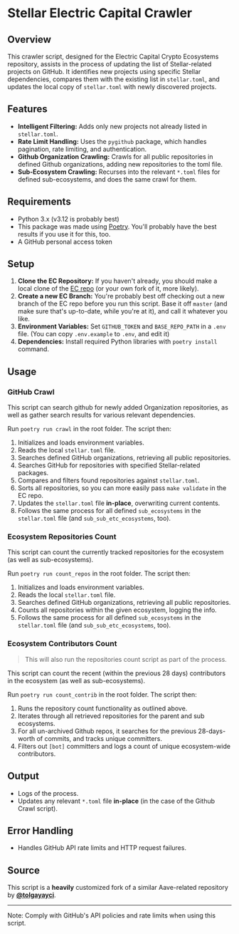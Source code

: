 # Stellar Electric Capital Crawler

## Overview

This crawler script, designed for the Electric Capital Crypto Ecosystems
repository, assists in the process of updating the list of Stellar-related
projects on GitHub. It identifies new projects using specific Stellar
dependencies, compares them with the existing list in `stellar.toml`, and
updates the local copy of `stellar.toml` with newly discovered projects.

## Features

- **Intelligent Filtering:** Adds only new projects not already listed in
  `stellar.toml`.
- **Rate Limit Handling:** Uses the `pygithub` package, which handles
  pagination, rate limiting, and authentication.
- **Github Organization Crawling:** Crawls for all public repositories in
  defined Github organizations, adding new repositories to the toml file.
- **Sub-Ecosystem Crawling:** Recurses into the relevant `*.toml` files for
  defined sub-ecosystems, and does the same crawl for them.

## Requirements

- Python 3.x (v3.12 is probably best)
- This package was made using [Poetry](https://python-poetry.org/). You'll
  probably have the best results if you use it for this, too.
- A GitHub personal access token

## Setup

1. **Clone the EC Repository:** If you haven't already, you should make a local
   clone of the [EC repo](https://github.com/electric-capital/crypto-ecosystems)
   (or your own fork of it, more likely).
2. **Create a new EC Branch:** You're probably best off checking out a new
   branch of the EC repo before you run this script. Base it off `master` (and
   make sure that's up-to-date, while you're at it), and call it whatever you
   like.
3. **Environment Variables:** Set `GITHUB_TOKEN` and `BASE_REPO_PATH` in
   a `.env` file. (You can copy `.env.example` to `.env`, and edit it)
4. **Dependencies:** Install required Python libraries with `poetry install`
   command.

## Usage

### GitHub Crawl

This script can search github for newly added Organization repositories, as well
as gather search results for various relevant dependencies.

Run `poetry run crawl` in the root folder. The script then:

1. Initializes and loads environment variables.
2. Reads the local `stellar.toml` file.
3. Searches defined GitHub organizations, retrieving all public repositories.
4. Searches GitHub for repositories with specified Stellar-related packages.
5. Compares and filters found repositories against `stellar.toml`.
6. Sorts all repositories, so you can more easily pass `make validate` in the EC
   repo.
7. Updates the `stellar.toml` file **in-place**, overwriting current contents.
8. Follows the same process for all defined `sub_ecosystems` in the
   `stellar.toml` file (and `sub_sub_etc_ecosystems`, too).

### Ecosystem Repositories Count

This script can count the currently tracked repositories for the ecosystem (as
well as sub-ecosystems).

Run `poetry run count_repos` in the root folder. The script then:

1. Initializes and loads environment variables.
2. Reads the local `stellar.toml` file.
3. Searches defined GitHub organizations, retrieving all public repositories.
4. Counts all repositories within the given ecosystem, logging the info.
5. Follows the same process for all defined `sub_ecosystems` in the
   `stellar.toml` file (and `sub_sub_etc_ecosystems`, too).

### Ecosystem Contributors Count

> This will also run the repositories count script as part of the process.

This script can count the recent (within the previous 28 days) contributors in
the ecosystem (as well as sub-ecosystems).

Run `poetry run count_contrib` in the root folder. The script then:

1. Runs the repository count functionality as outlined above.
2. Iterates through all retrieved repositories for the parent and sub
   ecosystems.
3. For all un-archived Github repos, it searches for the previous 28-days-worth
   of commits, and tracks unique committers.
4. Filters out `[bot]` committers and logs a count of unique ecosystem-wide
   contributors.

## Output

- Logs of the process.
- Updates any relevant `*.toml` file **in-place** (in the case of the Github
  Crawl script).

## Error Handling

- Handles GitHub API rate limits and HTTP request failures.

## Source

This script is a **heavily** customized fork of a similar Aave-related
repository by
**[@tolgayayci](https://github.com/tolgayayci/ec-crawler-aave)**.

---

Note: Comply with GitHub's API policies and rate limits when using this script.
